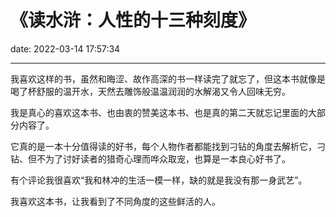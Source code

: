 # 《读水浒：人性的十三种刻度》
date: 2022-03-14 17:57:34

---

我喜欢这样的书，虽然和晦涩、故作高深的书一样读完了就忘了，但这本书就像是喝了杯舒服的温开水，天然去雕饰般温温润润的水解渴又令人回味无穷。

我是真心的喜欢这本书、也由衷的赞美这本书、也是真的第二天就忘记里面的大部分内容了。

它真的是一本十分值得读的好书，每个人物作者都能找到刁钻的角度去解析它，刁钻、但不为了讨好读者的猎奇心理而哗众取宠，也算是一本良心好书了。

有个评论我很喜欢“我和林冲的生活一模一样，缺的就是我没有那一身武艺”。

我喜欢这本书，让我看到了不同角度的这些鲜活的人。